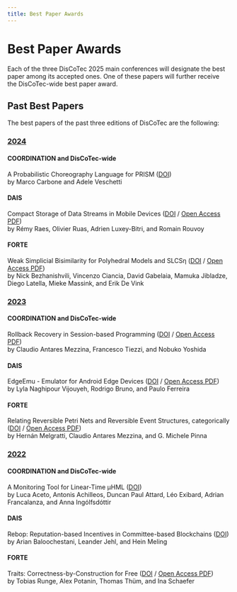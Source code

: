 ```yaml
---
title: Best Paper Awards
---
```


# Best Paper Awards

Each of the three DisCoTec 2025 main conferences will designate the best paper among its accepted ones.
One of these papers will further receive the DisCoTec-wide best paper award.

## Past Best Papers

The best papers of the past three editions of DisCoTec are the following:

### [2024](/2024/)

#### COORDINATION and DisCoTec-wide

A Probabilistic Choreography Language for PRISM
([DOI](https://doi.org/10.1007/978-3-031-62697-5_2))
<br />
by Marco Carbone and Adele Veschetti

#### DAIS

Compact Storage of Data Streams in Mobile Devices
([DOI](https://doi.org/10.1007/978-3-031-62638-8_4) / [Open Access PDF](https://hal.science/hal-04535716/file/main.pdf))
<br />
by Rémy Raes, Olivier Ruas, Adrien Luxey-Bitri, and Romain Rouvoy

#### FORTE

Weak Simplicial Bisimilarity for Polyhedral Models and SLCSη
([DOI](https://doi.org/10.1007/978-3-031-62645-6_2) / [Open Access PDF](https://arxiv.org/pdf/2404.06131))
<br />
by Nick Bezhanishvili, Vincenzo Ciancia, David Gabelaia, Mamuka Jibladze, Diego Latella, Mieke Massink, and Erik De Vink

### [2023](/2023/)

#### COORDINATION and DisCoTec-wide

Rollback Recovery in Session-based Programming
([DOI](https://doi.org/10.1007/978-3-031-35361-1_11) / [Open Access PDF](https://mrg.cs.ox.ac.uk/publications/rollback-recovery-in-session-based-programming/tech_report.pdf))
<br />
by Claudio Antares Mezzina, Francesco Tiezzi, and Nobuko Yoshida

#### DAIS

EdgeEmu - Emulator for Android Edge Devices
([DOI](https://doi.org/10.1007/978-3-031-35260-7_7) / [Open Access PDF](https://www.dpss.inesc-id.pt/~rbruno/papers/lvijouyeh-dais23.pdf))
<br />
by Lyla Naghipour Vijouyeh, Rodrigo Bruno, and Paulo Ferreira

#### FORTE

Relating Reversible Petri Nets and Reversible Event Structures, categorically
([DOI](https://doi.org/10.1007/978-3-031-35355-0_13) / [Open Access PDF](https://arxiv.org/pdf/2302.14195))
<br />
by Hernán Melgratti, Claudio Antares Mezzina, and G. Michele Pinna

### [2022](/2022/)

#### COORDINATION and DisCoTec-wide

A Monitoring Tool for Linear-Time μHML
([DOI](https://doi.org/10.1007/978-3-031-08143-9_12))
<br />
by Luca Aceto, Antonis Achilleos, Duncan Paul Attard, Léo Exibard, Adrian Francalanza, and Anna Ingólfsdóttir

#### DAIS

Rebop: Reputation-based Incentives in Committee-based Blockchains
([DOI](https://doi.org/10.1007/978-3-031-16092-9_4))
<br />
by Arian Baloochestani, Leander Jehl, and Hein Meling

#### FORTE

Traits: Correctness-by-Construction for Free
([DOI](https://doi.org/10.1007/978-3-031-08679-3_9) / [Open Access PDF](https://oparu.uni-ulm.de/server/api/core/bitstreams/f7956d8e-bb10-486c-a2da-5255ac60f4ce/content))
<br />
by Tobias Runge, Alex Potanin, Thomas Thüm, and Ina Schaefer
